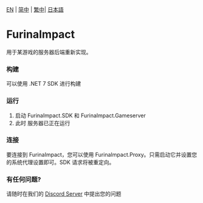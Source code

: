 [EN](../README.md) | [简中](README_zh-CN.md) | [繁中](README_zh-TW.md)| [日本語](docs/README_ja-JP.md)

# FurinaImpact
用于某游戏的服务器后端重新实现。

### 构建
可以使用 .NET 7 SDK 进行构建

### 运行
1. 启动 FurinaImpact.SDK 和 FurinaImpact.Gameserver
2. 此时 服务器已正在运行

### 连接
要连接到 FurinaImpact，您可以使用 FurinaImpact.Proxy。只需启动它并设置您的系统代理设置即可。SDK 请求将被重定向。

### 有任何问题?
请随时在我们的 [Discord Server](https://discord.gg/sHZuMpCpVw) 中提出您的问题 
